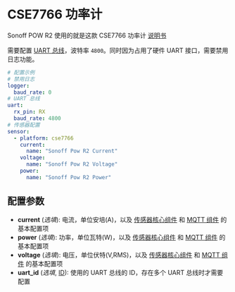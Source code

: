 # CSE7766 功率计

Sonoff POW R2 使用的就是这款 CSE7766 功率计  [说明书](http://dl.itead.cc/S31/CSE7766.pdf)

需要配置 [UART 总线](esphome/components/uart)，波特率 `4800`。同时因为占用了硬件 UART 接口，需要禁用日志功能。


```yaml
# 配置示例
# 禁用日志
logger:
  baud_rate: 0
# UART 总线
uart:
  rx_pin: RX
  baud_rate: 4800
# 传感器配置
sensor:
  - platform: cse7766
    current:
      name: "Sonoff Pow R2 Current"
    voltage:
      name: "Sonoff Pow R2 Voltage"
    power:
      name: "Sonoff Pow R2 Power"
```

## 配置参数

- **current** (*选填*): 电流，单位安培(A)，以及 [传感器核心组件](esphome/components/sensor/#基本配置) 和 [MQTT 组件](esphome/components/mqtt#MQTT-组件基本配置项) 的基本配置项
- **power** (*选填*): 功率，单位瓦特(W)，以及 [传感器核心组件](esphome/components/sensor/#基本配置) 和 [MQTT 组件](esphome/components/mqtt#MQTT-组件基本配置项) 的基本配置项
- **voltage** (*选填*): 电压，单位伏特(V,RMS)，以及 [传感器核心组件](esphome/components/sensor/#基本配置) 和 [MQTT 组件](esphome/components/mqtt#MQTT-组件基本配置项) 的基本配置项
- **uart_id** (*选填*,  [ID](esphome/guides/configuration-types#id)): 使用的 UART 总线的 ID，存在多个 UART 总线时才需要配置